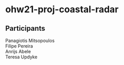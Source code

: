# ohw21-proj-coastal-radar

## Participants
Panagiotis Mitsopoulos\
Filipe Pereira\
Anrijs Abele\
Teresa Updyke
